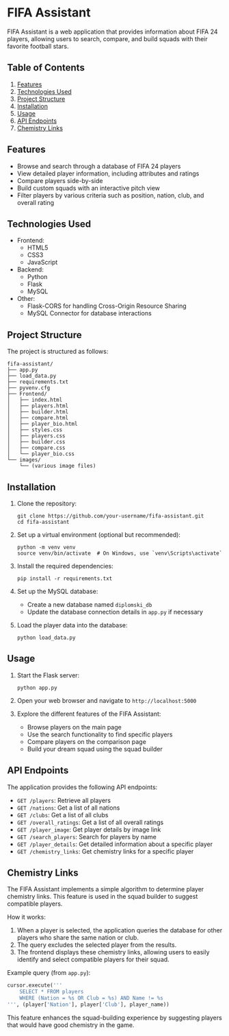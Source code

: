 # FIFA Assistant

FIFA Assistant is a web application that provides information about FIFA 24 players, allowing users to search, compare, and build squads with their favorite football stars.

## Table of Contents

1. [Features](#features)
2. [Technologies Used](#technologies-used)
3. [Project Structure](#project-structure)
4. [Installation](#installation)
5. [Usage](#usage)
6. [API Endpoints](#api-endpoints)
7. [Chemistry Links](#chemistry-links)

## Features

- Browse and search through a database of FIFA 24 players
- View detailed player information, including attributes and ratings
- Compare players side-by-side
- Build custom squads with an interactive pitch view
- Filter players by various criteria such as position, nation, club, and overall rating

## Technologies Used

- Frontend:
  - HTML5
  - CSS3
  - JavaScript
- Backend:
  - Python
  - Flask
  - MySQL
- Other:
  - Flask-CORS for handling Cross-Origin Resource Sharing
  - MySQL Connector for database interactions

## Project Structure

The project is structured as follows:

```
fifa-assistant/
├── app.py
├── load_data.py
├── requirements.txt
├── pyvenv.cfg
├── Frontend/
│   ├── index.html
│   ├── players.html
│   ├── builder.html
│   ├── compare.html
│   ├── player_bio.html
│   ├── styles.css
│   ├── players.css
│   ├── builder.css
│   ├── compare.css
│   └── player_bio.css
└── images/
    └── (various image files)
```

## Installation

1. Clone the repository:
   ```
   git clone https://github.com/your-username/fifa-assistant.git
   cd fifa-assistant
   ```

2. Set up a virtual environment (optional but recommended):
   ```
   python -m venv venv
   source venv/bin/activate  # On Windows, use `venv\Scripts\activate`
   ```

3. Install the required dependencies:
   ```
   pip install -r requirements.txt
   ```

4. Set up the MySQL database:
   - Create a new database named `diplomski_db`
   - Update the database connection details in `app.py` if necessary

5. Load the player data into the database:
   ```
   python load_data.py
   ```

## Usage

1. Start the Flask server:
   ```
   python app.py
   ```

2. Open your web browser and navigate to `http://localhost:5000`

3. Explore the different features of the FIFA Assistant:
   - Browse players on the main page
   - Use the search functionality to find specific players
   - Compare players on the comparison page
   - Build your dream squad using the squad builder

## API Endpoints

The application provides the following API endpoints:

- `GET /players`: Retrieve all players
- `GET /nations`: Get a list of all nations
- `GET /clubs`: Get a list of all clubs
- `GET /overall_ratings`: Get a list of all overall ratings
- `GET /player_image`: Get player details by image link
- `GET /search_players`: Search for players by name
- `GET /player_details`: Get detailed information about a specific player
- `GET /chemistry_links`: Get chemistry links for a specific player

## Chemistry Links

The FIFA Assistant implements a simple algorithm to determine player chemistry links. This feature is used in the squad builder to suggest compatible players.

How it works:
1. When a player is selected, the application queries the database for other players who share the same nation or club.
2. The query excludes the selected player from the results.
3. The frontend displays these chemistry links, allowing users to easily identify and select compatible players for their squad.

Example query (from `app.py`):
```python
cursor.execute('''
    SELECT * FROM players 
    WHERE (Nation = %s OR Club = %s) AND Name != %s
''', (player['Nation'], player['Club'], player_name))
```

This feature enhances the squad-building experience by suggesting players that would have good chemistry in the game.
